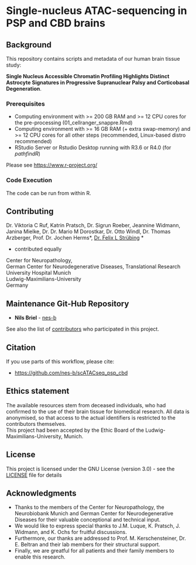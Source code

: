 # Single-nucleus ATAC-sequencing in PSP and CBD brains


## Background

This repository contains scripts and metadata of our human brain tissue study: 

**Single Nucleus Accessible Chromatin Profiling Highlights Distinct Astrocyte Signatures in Progressive Supranuclear Palsy and Corticobasal Degeneration**. 


### Prerequisites

- Computing environment with >= 200 GB RAM and >= 12 CPU cores for the pre-processing (01_cellranger_snappre.Rmd) 
- Computing environment with >= 16 GB RAM (+ extra swap-memory) and >= 12 CPU cores for all other steps (recommended, Linux-based distro recommended)  
- RStudio Server or Rstudio Desktop running with R3.6 or R4.0 (for *pathfindR*)

Please see https://www.r-project.org/


### Code Execution

The code can be run from within R.


## Contributing

Dr. Viktoria C Ruf, Katrin Pratsch, Dr. Sigrun Roeber, Jeannine Widmann, Janina Mielke, 
Dr. Dr. Mario M Dorostkar, Dr. Otto Windl, Dr. Thomas Arzberger, 
Prof. Dr. Jochen Herms*, [Dr. Felix L Strübing](https://github.com/fstrueb) *

* contributed equally

Center for Neuropathology, \
German Center for Neurodegenerative Diseases, Translational Research \
University Hospital Munich \
Ludwig-Maximilians-University \
Germany


## Maintenance Git-Hub Repository

* **Nils Briel** - [nes-b](https://github.com/nes-b)

See also the list of [contributors](https://github.com/nes-b/snATACseq_psp_cbd/blob/master/contributors.txt) who participated in this project.


## Citation

If you use parts of this workflow, please cite:
- https://github.com/nes-b/scATACseq_psp_cbd 


## Ethics statement

The available resources stem from deceased individuals, who had confirmed to the use of their brain tissue for biomedical research.
All data is anonymised, so that access to the actual identifiers is restricted to the contributors themselves. \
This project had been accepted by the Ethic Board of the Ludwig-Maximilians-University, Munich.


## License

This project is licensed under the GNU License (version 3.0) - see the [LICENSE](LICENSE) file for details


## Acknowledgments

* Thanks to the members of the Center for Neuropathology, the Neurobiobank Munich and German Center for Neurodegenerative Diseases for their valuable conceptional and technical input.
* We would like to express special thanks to J.M. Luque, K. Pratsch, J. Widmann, and K. Ochs for fruitful discussions. 
* Furthermore, our thanks are addressed to Prof. M. Kerschensteiner, Dr. E. Beltran and their lab members for their structural support.
* Finally, we are greatful for all patients and their family members to enable this research.
